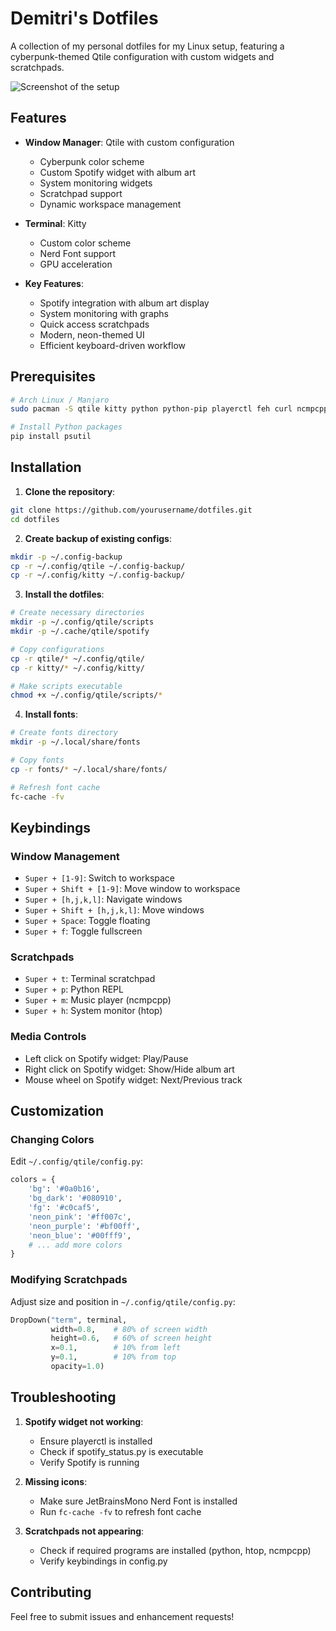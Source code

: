 # Demitri's Dotfiles 

A collection of my personal dotfiles for my Linux setup, featuring a cyberpunk-themed Qtile configuration with custom widgets and scratchpads.

![Screenshot of the setup](screenshots/preview.png)

## Features 

- **Window Manager**: Qtile with custom configuration
  - Cyberpunk color scheme
  - Custom Spotify widget with album art
  - System monitoring widgets
  - Scratchpad support
  - Dynamic workspace management

- **Terminal**: Kitty
  - Custom color scheme
  - Nerd Font support
  - GPU acceleration

- **Key Features**:
  - Spotify integration with album art display
  - System monitoring with graphs
  - Quick access scratchpads
  - Modern, neon-themed UI
  - Efficient keyboard-driven workflow

## Prerequisites 

```bash
# Arch Linux / Manjaro
sudo pacman -S qtile kitty python python-pip playerctl feh curl ncmpcpp htop

# Install Python packages
pip install psutil
```

## Installation 

1. **Clone the repository**:
```bash
git clone https://github.com/yourusername/dotfiles.git
cd dotfiles
```

2. **Create backup of existing configs**:
```bash
mkdir -p ~/.config-backup
cp -r ~/.config/qtile ~/.config-backup/
cp -r ~/.config/kitty ~/.config-backup/
```

3. **Install the dotfiles**:
```bash
# Create necessary directories
mkdir -p ~/.config/qtile/scripts
mkdir -p ~/.cache/qtile/spotify

# Copy configurations
cp -r qtile/* ~/.config/qtile/
cp -r kitty/* ~/.config/kitty/

# Make scripts executable
chmod +x ~/.config/qtile/scripts/*
```

4. **Install fonts**:
```bash
# Create fonts directory
mkdir -p ~/.local/share/fonts

# Copy fonts
cp -r fonts/* ~/.local/share/fonts/

# Refresh font cache
fc-cache -fv
```

## Keybindings 

### Window Management
- `Super + [1-9]`: Switch to workspace
- `Super + Shift + [1-9]`: Move window to workspace
- `Super + [h,j,k,l]`: Navigate windows
- `Super + Shift + [h,j,k,l]`: Move windows
- `Super + Space`: Toggle floating
- `Super + f`: Toggle fullscreen

### Scratchpads
- `Super + t`: Terminal scratchpad
- `Super + p`: Python REPL
- `Super + m`: Music player (ncmpcpp)
- `Super + h`: System monitor (htop)

### Media Controls
- Left click on Spotify widget: Play/Pause
- Right click on Spotify widget: Show/Hide album art
- Mouse wheel on Spotify widget: Next/Previous track

## Customization 

### Changing Colors
Edit `~/.config/qtile/config.py`:
```python
colors = {
    'bg': '#0a0b16',
    'bg_dark': '#080910',
    'fg': '#c0caf5',
    'neon_pink': '#ff007c',
    'neon_purple': '#bf00ff',
    'neon_blue': '#00fff9',
    # ... add more colors
}
```

### Modifying Scratchpads
Adjust size and position in `~/.config/qtile/config.py`:
```python
DropDown("term", terminal,
         width=0.8,    # 80% of screen width
         height=0.6,   # 60% of screen height
         x=0.1,        # 10% from left
         y=0.1,        # 10% from top
         opacity=1.0)
```

## Troubleshooting 

1. **Spotify widget not working**:
   - Ensure playerctl is installed
   - Check if spotify_status.py is executable
   - Verify Spotify is running

2. **Missing icons**:
   - Make sure JetBrainsMono Nerd Font is installed
   - Run `fc-cache -fv` to refresh font cache

3. **Scratchpads not appearing**:
   - Check if required programs are installed (python, htop, ncmpcpp)
   - Verify keybindings in config.py

## Contributing 

Feel free to submit issues and enhancement requests!
